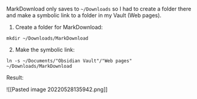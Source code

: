 MarkDownload only saves to ```~/Downloads```  so I had to create a folder there and make a symbolic link to a folder in my Vault (Web pages). 

1. Create a folder for MarkDownload:

```
mkdir ~/Downloads/MarkDownload
```

2. Make the symbolic link:

```
ln -s ~/Documents/"Obsidian Vault"/"Web pages" ~/Downloads/MarkDownload
```

Result:

![[Pasted image 20220528135942.png]]
